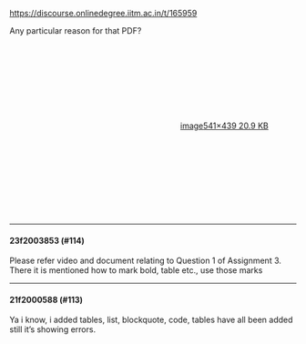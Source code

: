 https://discourse.onlinedegree.iitm.ac.in/t/165959

Any particular reason for that PDF?</p>
<p><div class="lightbox-wrapper"><a class="lightbox" data-download-href="/uploads/short-url/dc7FS5M8fnp8aEAX2nKhODncdov.png?dl=1" href="https://europe1.discourse-cdn.com/flex013/uploads/iitm/original/3X/5/c/5c7b1a8077a70f4a4dc9a91b49a22dd26d960153.png" rel="noopener nofollow ugc" title="image"><div class="meta"><svg aria-hidden="true" class="fa d-icon d-icon-far-image svg-icon"><use href="#far-image"></use></svg><span class="filename">image</span><span class="informations">541×439 20.9 KB</span><svg aria-hidden="true" class="fa d-icon d-icon-discourse-expand svg-icon"><use href="#discourse-expand"></use></svg></div></a></div></p><hr>

<h4>23f2003853 (#114)</h4>
<p>Please refer video and document relating to Question 1 of Assignment 3. There it is mentioned how to mark bold, table etc., use those marks</p><hr>

<h4>21f2000588 (#113)</h4>
<p>Ya i know, i added tables, list, blockquote, code, tables have all been added still it’s showing errors.